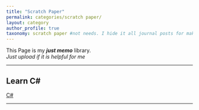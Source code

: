 ```yaml
---
title: "Scratch Paper"
permalink: categories/scratch paper/
layout: category
author_profile: true
taxonomy: scratch paper #not needs. I hide it all journal posts for make _journal folder. So it can't see. I don't know how to do that...
---
```


This Page is my __*just memo*__ library.  
*Just upload if it is helpful for me*

*****

## Learn C#
[C#](https://eliotjang.github.io/tags/C#)

*****
